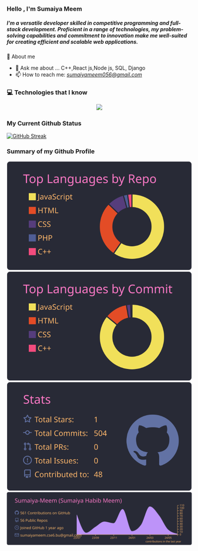 

### Hello , I'm Sumaiya Meem

##### I'm a versatile developer skilled in competitive programming and full-stack development. Proficient in a range of technologies, my problem-solving capabilities and commitment to innovation make me well-suited for creating efficient and scalable web applications.

👀 About me
- 💬 Ask me about ... C++,React js,Node js, SQL, Django
- 📫 How to reach me: *sumaiyameem056@gmail.com*

### 💻 Technologies that I know
<p align="center">
  <a href="https://skillicons.dev">
    <img src="https://skillicons.dev/icons?i=react,nodejs,expressjs,mongodb,js,tailwind,html,c,python" />
  </a>
</p>


### My Current Github Status
[![GitHub Streak](https://github-readme-streak-stats.herokuapp.com?user=Sumaiya-Meem&theme=dracula&hide_border=true&border_radius=4.8&mode=weekly&card_width=497)](https://git.io/streak-stats)

### Summary of my Github Profile

[![](https://raw.githubusercontent.com/Sumaiya-Meem/testcard/master/profile-summary-card-output/dracula/1-repos-per-language.svg)](https://github.com/vn7n24fzkq/github-profile-summary-cards) [![](https://raw.githubusercontent.com/Sumaiya-Meem/testcard/master/profile-summary-card-output/dracula/2-most-commit-language.svg)](https://github.com/vn7n24fzkq/github-profile-summary-cards)
[![](https://raw.githubusercontent.com/Sumaiya-Meem/testcard/master/profile-summary-card-output/dracula/3-stats.svg)](https://github.com/vn7n24fzkq/github-profile-summary-cards) 
[![](https://raw.githubusercontent.com/Sumaiya-Meem/testcard/master/profile-summary-card-output/dracula/0-profile-details.svg)](https://github.com/vn7n24fzkq/github-profile-summary-cards)







